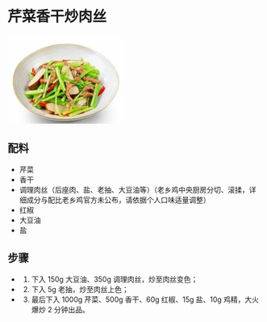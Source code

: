 # 芹菜香干炒肉丝

![芹菜香干炒肉丝](../images/芹菜香干炒肉丝.jpg)

## 配料

- 芹菜
- 香干
- 调理肉丝（后座肉、盐、老抽、大豆油等）（老乡鸡中央厨房分切、滚揉，详细成分与配比老乡鸡官方未公布，请依据个人口味适量调整）
- 红椒
- 大豆油
- 盐

## 步骤

- 1. 下入 150g 大豆油、350g 调理肉丝，炒至肉丝变色；
- 2. 下入 5g 老抽，炒至肉丝上色；
- 3. 最后下入 1000g 芹菜、500g 香干、60g 红椒、15g 盐、10g 鸡精，大火爆炒 2 分钟出品。

